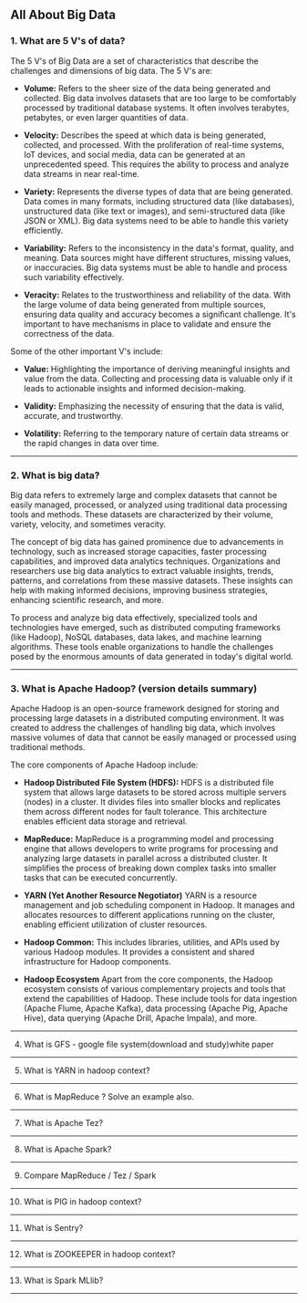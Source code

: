 ## All About Big Data



### 1. What are 5 V's of data?
 
The 5 V's of Big Data are a set of characteristics that describe the challenges and dimensions of big data. 
The 5 V's are:

* **Volume:** 
Refers to the sheer size of the data being generated and collected. 
Big data involves datasets that are too large to be comfortably processed by traditional database systems. 
It often involves terabytes, petabytes, or even larger quantities of data.

* **Velocity:**
Describes the speed at which data is being generated, collected, and processed. 
With the proliferation of real-time systems, IoT devices, and social media, data can be generated at an unprecedented speed. 
This requires the ability to process and analyze data streams in near real-time.

* **Variety:** 
Represents the diverse types of data that are being generated. 
Data comes in many formats, including structured data (like databases), unstructured data (like text or images), 
and semi-structured data (like JSON or XML). 
Big data systems need to be able to handle this variety efficiently.

* **Variability:** 
Refers to the inconsistency in the data's format, quality, and meaning. 
Data sources might have different structures, missing values, or inaccuracies. 
Big data systems must be able to handle and process such variability effectively.

* **Veracity:** 
Relates to the trustworthiness and reliability of the data. 
With the large volume of data being generated from multiple sources, ensuring data quality and accuracy becomes a significant challenge. 
It's important to have mechanisms in place to validate and ensure the correctness of the data.

Some of the other important V's include: 

* **Value:** 
Highlighting the importance of deriving meaningful insights and value from the data. 
Collecting and processing data is valuable only if it leads to actionable insights and informed decision-making.

* **Validity:** 
Emphasizing the necessity of ensuring that the data is valid, accurate, and trustworthy.

* **Volatility:** 
Referring to the temporary nature of certain data streams or the rapid changes in data over time.
-------------------------------------------------
### 2. What is big data?
Big data refers to extremely large and complex datasets that cannot be easily managed, processed, or analyzed using traditional data processing tools and methods. These datasets are characterized by their volume, variety, velocity, and sometimes veracity.

The concept of big data has gained prominence due to advancements in technology, such as increased storage capacities, faster processing capabilities, and improved data analytics techniques. Organizations and researchers use big data analytics to extract valuable insights, trends, patterns, and correlations from these massive datasets. These insights can help with making informed decisions, improving business strategies, enhancing scientific research, and more.

To process and analyze big data effectively, specialized tools and technologies have emerged, such as distributed computing frameworks (like Hadoop), NoSQL databases, data lakes, and machine learning algorithms. These tools enable organizations to handle the challenges posed by the enormous amounts of data generated in today's digital world.


-------------------------------------------------
### 3. What is Apache Hadoop? (version details summary)
Apache Hadoop is an open-source framework designed for storing and processing large datasets in a distributed computing environment. It was created to address the challenges of handling big data, which involves massive volumes of data that cannot be easily managed or processed using traditional methods.


The core components of Apache Hadoop include:
* **Hadoop Distributed File System (HDFS):**
HDFS is a distributed file system that allows large datasets to be stored across multiple servers (nodes) in a cluster. It divides files into smaller blocks and replicates them across different nodes for fault tolerance. This architecture enables efficient data storage and retrieval.

* **MapReduce:**
MapReduce is a programming model and processing engine that allows developers to write programs for processing and analyzing large datasets in parallel across a distributed cluster. It simplifies the process of breaking down complex tasks into smaller tasks that can be executed concurrently.

* **YARN (Yet Another Resource Negotiator)**
YARN is a resource management and job scheduling component in Hadoop. It manages and allocates resources to different applications running on the cluster, enabling efficient utilization of cluster resources.

* **Hadoop Common:**
This includes libraries, utilities, and APIs used by various Hadoop modules. It provides a consistent and shared infrastructure for Hadoop components.

* **Hadoop Ecosystem**
Apart from the core components, the Hadoop ecosystem consists of various complementary projects and tools that extend the capabilities of Hadoop. These include tools for data ingestion (Apache Flume, Apache Kafka), data processing (Apache Pig, Apache Hive), data querying (Apache Drill, Apache Impala), and more.

-------------------------------------------------
4. What is GFS - google file system(download and study)white paper

-------------------------------------------------
5. What is YARN in hadoop context?

-------------------------------------------------
6. What is MapReduce ? Solve an example also.

-------------------------------------------------
7. What is Apache Tez?

-------------------------------------------------
8. What is Apache Spark?

-------------------------------------------------
9. Compare MapReduce / Tez / Spark 

-------------------------------------------------
10. What is PIG in hadoop context?

-------------------------------------------------
11. What is Sentry?

-------------------------------------------------
12. What is ZOOKEEPER in hadoop context?

-------------------------------------------------
13. What is Spark MLlib?

-------------------------------------------------

